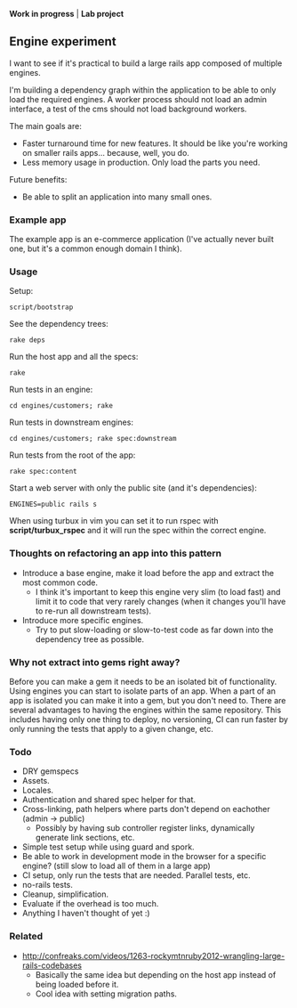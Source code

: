 **Work in progress** | **Lab project**

## Engine experiment

I want to see if it's practical to build a large rails app composed of multiple engines.

I'm building a dependency graph within the application to be able to only load the required engines. A worker process should not load an admin interface, a test of the cms should not load background workers.

The main goals are:
* Faster turnaround time for new features. It should be like you're working on smaller rails apps... because, well, you do.
* Less memory usage in production. Only load the parts you need.

Future benefits:
* Be able to split an application into many small ones.

### Example app

The example app is an e-commerce application (I've actually never built one, but it's a common enough domain I think).

### Usage

Setup:

    script/bootstrap

See the dependency trees:

    rake deps

Run the host app and all the specs:

    rake

Run tests in an engine:

    cd engines/customers; rake

Run tests in downstream engines:

    cd engines/customers; rake spec:downstream

Run tests from the root of the app:

    rake spec:content

Start a web server with only the public site (and it's dependencies):

    ENGINES=public rails s

When using turbux in vim you can set it to run rspec with **script/turbux_rspec** and it will run the spec within the correct engine.

### Thoughts on refactoring an app into this pattern

* Introduce a base engine, make it load before the app and extract the most common code.
  - I think it's important to keep this engine very slim (to load fast) and limit it to code that very rarely changes (when it changes you'll have to re-run all downstream tests).
* Introduce more specific engines.
  - Try to put slow-loading or slow-to-test code as far down into the dependency tree as possible.


### Why not extract into gems right away?

Before you can make a gem it needs to be an isolated bit of functionality. Using engines you can start to isolate parts of an app. When a part of an app is isolated you can make it into a gem, but you don't need to. There are several advantages to having the engines within the same repository. This includes having only one thing to deploy, no versioning, CI can run faster by only running the tests that apply to a given change, etc.

### Todo

* DRY gemspecs
* Assets.
* Locales.
* Authentication and shared spec helper for that.
* Cross-linking, path helpers where parts don't depend on eachother (admin -> public)
  - Possibly by having sub controller register links, dynamically generate link sections, etc.
* Simple test setup while using guard and spork.
* Be able to work in development mode in the browser for a specific engine? (still slow to load all of them in a large app)
* CI setup, only run the tests that are needed. Parallel tests, etc.
* no-rails tests.
* Cleanup, simplification.
* Evaluate if the overhead is too much.
* Anything I haven't thought of yet :)

### Related

* http://confreaks.com/videos/1263-rockymtnruby2012-wrangling-large-rails-codebases
  - Basically the same idea but depending on the host app instead of being loaded before it.
  - Cool idea with setting migration paths.
